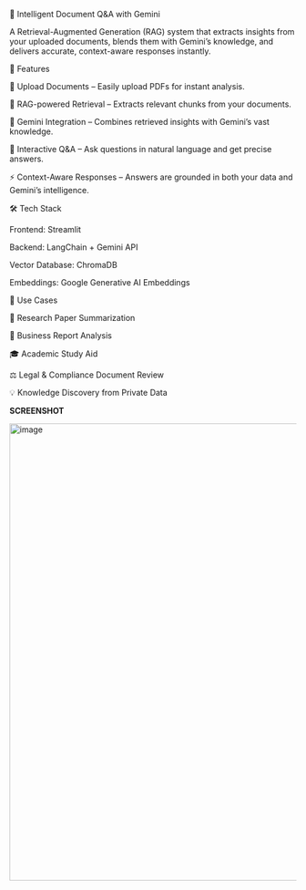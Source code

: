 📖 Intelligent Document Q&A with Gemini

A Retrieval-Augmented Generation (RAG) system that extracts insights from your uploaded documents, blends them with Gemini’s knowledge, and delivers accurate, context-aware responses instantly.

🚀 Features

📂 Upload Documents – Easily upload PDFs for instant analysis.

🔎 RAG-powered Retrieval – Extracts relevant chunks from your documents.

🤖 Gemini Integration – Combines retrieved insights with Gemini’s vast knowledge.

💬 Interactive Q&A – Ask questions in natural language and get precise answers.

⚡ Context-Aware Responses – Answers are grounded in both your data and Gemini’s intelligence.

🛠 Tech Stack

Frontend: Streamlit

Backend: LangChain + Gemini API

Vector Database: ChromaDB

Embeddings: Google Generative AI Embeddings

📌 Use Cases

📑 Research Paper Summarization

🏢 Business Report Analysis

🎓 Academic Study Aid

⚖ Legal & Compliance Document Review

💡 Knowledge Discovery from Private Data

**SCREENSHOT**

<img width="997" height="802" alt="image" src="https://github.com/user-attachments/assets/11bd566f-c945-43a6-8ebb-4495b3a69d69" />
